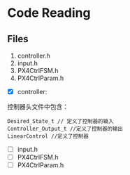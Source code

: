 # Code Reading

## Files
1. controller.h
2. input.h
3. PX4CtrlFSM.h
4. PX4CtrlParam.h

- [x] controller:

控制器头文件中包含：
```
Desired_State_t // 定义了控制器的输入
Controller_Output_t //定义了控制器的输出
LinearControl //定义了控制器
```

- [ ] input.h
- [ ] PX4CtrlFSM.h
- [ ] PX4CtrlParam.h